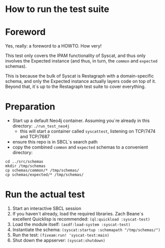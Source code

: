 How to run the test suite
=========================

# Foreword

Yes, really: a foreword to a HOWTO. How very!

This test only covers the IPAM functionality of Syscat, and thus only involves the Expected instance (and thus, in turn, the `common` and `expected` schemas).

This is because the bulk of Syscat is Restagraph with a domain-specific schema, and only the Expected instance actually layers code on top of it. Beyond that, it´s up to the Restagraph test suite to cover everything.


# Preparation

* Start up a default Neo4j container. Assuming you´re already in this directory: `./run_test_neo4j`
    * this will start a container called `syscattest`, listening on TCP/7474 and TCP/7687
* ensure this repo is in SBCL´s search path
* copy the combined `common` and `expected` schemas to a convenient directory:
```
cd ../src/schemas
mkdir /tmp/schemas
cp schemas/common/* /tmp/schemas/
cp schemas/expected/* /tmp/schemas/
```


# Run the actual test
1. Start an interactive SBCL session
1. If you haven´t already, load the required libraries. Zach Beane´s excellent Quicklisp is recommended: `(ql:quickload :syscat-test)`
1. Load the module itself: `(asdf:load-system :syscat-test)`
1. Instantiate the schema: `(syscat:startup :schemapath "/tmp/schemas/")`
1. Run the test: `(fiveam:run! 'syscat-test:main)`
1. Shut down the appserver: `(syscat:shutdown)`
